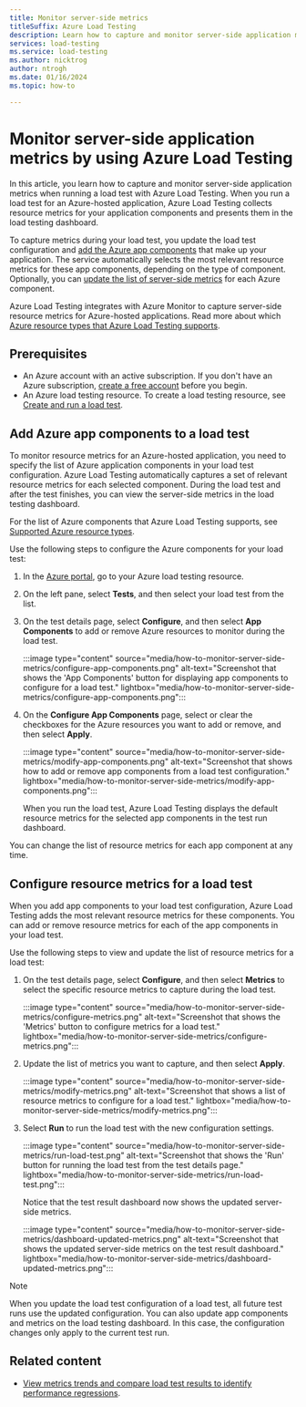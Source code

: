```yaml
---
title: Monitor server-side metrics
titleSuffix: Azure Load Testing
description: Learn how to capture and monitor server-side application metrics when running a load test with Azure Load Testing. Add Azure app components and resource metrics to your load test configuration.
services: load-testing
ms.service: load-testing
ms.author: nicktrog
author: ntrogh
ms.date: 01/16/2024
ms.topic: how-to

---
```

# Monitor server-side application metrics by using Azure Load Testing

In this article, you learn how to capture and monitor server-side application metrics when running a load test with Azure Load Testing. When you run a load test for an Azure-hosted application, Azure Load Testing collects resource metrics for your application components and presents them in the load testing dashboard.

To capture metrics during your load test, you update the load test configuration and [add the Azure app components](#add-azure-app-components-to-a-load-test) that make up your application. The service automatically selects the most relevant resource metrics for these app components, depending on the type of component. Optionally, you can [update the list of server-side metrics](#configure-resource-metrics-for-a-load-test) for each Azure component.

Azure Load Testing integrates with Azure Monitor to capture server-side resource metrics for Azure-hosted applications. Read more about which [Azure resource types that Azure Load Testing supports](./resource-supported-azure-resource-types.md).

## Prerequisites  

- An Azure account with an active subscription. If you don't have an Azure subscription, [create a free account](https://azure.microsoft.com/free/?WT.mc_id=A261C142F) before you begin.  
- An Azure load testing resource. To create a load testing resource, see [Create and run a load test](./quickstart-create-and-run-load-test.md).

## Add Azure app components to a load test

To monitor resource metrics for an Azure-hosted application, you need to specify the list of Azure application components in your load test configuration. Azure Load Testing automatically captures a set of relevant resource metrics for each selected component. During the load test and after the test finishes, you can view the server-side metrics in the load testing dashboard.

For the list of Azure components that Azure Load Testing supports, see [Supported Azure resource types](./resource-supported-azure-resource-types.md).

Use the following steps to configure the Azure components for your load test:

1. In the [Azure portal](https://portal.azure.com), go to your Azure load testing resource. 

1. On the left pane, select **Tests**, and then select your load test from the list.

1. On the test details page, select **Configure**, and then select **App Components** to add or remove Azure resources to monitor during the load test.

    :::image type="content" source="media/how-to-monitor-server-side-metrics/configure-app-components.png" alt-text="Screenshot that shows the 'App Components' button for displaying app components to configure for a load test." lightbox="media/how-to-monitor-server-side-metrics/configure-app-components.png":::

1. On the **Configure App Components** page, select or clear the checkboxes for the Azure resources you want to add or remove, and then select **Apply**.

    :::image type="content" source="media/how-to-monitor-server-side-metrics/modify-app-components.png" alt-text="Screenshot that shows how to add or remove app components from a load test configuration." lightbox="media/how-to-monitor-server-side-metrics/modify-app-components.png":::  

    When you run the load test, Azure Load Testing displays the default resource metrics for the selected app components in the test run dashboard.

You can change the list of resource metrics for each app component at any time.

## Configure resource metrics for a load test

When you add app components to your load test configuration, Azure Load Testing adds the most relevant resource metrics for these components. You can add or remove resource metrics for each of the app components in your load test.

Use the following steps to view and update the list of resource metrics for a load test:

1. On the test details page, select **Configure**, and then select **Metrics** to select the specific resource metrics to capture during the load test.

    :::image type="content" source="media/how-to-monitor-server-side-metrics/configure-metrics.png" alt-text="Screenshot that shows the 'Metrics' button to configure metrics for a load test." lightbox="media/how-to-monitor-server-side-metrics/configure-metrics.png":::  

1. Update the list of metrics you want to capture, and then select **Apply**.

    :::image type="content" source="media/how-to-monitor-server-side-metrics/modify-metrics.png" alt-text="Screenshot that shows a list of resource metrics to configure for a load test." lightbox="media/how-to-monitor-server-side-metrics/modify-metrics.png":::  

1. Select **Run** to run the load test with the new configuration settings.

    :::image type="content" source="media/how-to-monitor-server-side-metrics/run-load-test.png" alt-text="Screenshot that shows the 'Run' button for running the load test from the test details page." lightbox="media/how-to-monitor-server-side-metrics/run-load-test.png":::  

    Notice that the test result dashboard now shows the updated server-side metrics.

    :::image type="content" source="media/how-to-monitor-server-side-metrics/dashboard-updated-metrics.png" alt-text="Screenshot that shows the updated server-side metrics on the test result dashboard." lightbox="media/how-to-monitor-server-side-metrics/dashboard-updated-metrics.png":::

> [!NOTE]
> When you update the load test configuration of a load test, all future test runs use the updated configuration. You can also update app components and metrics on the load testing dashboard. In this case, the configuration changes only apply to the current test run.

## Related content

- [View metrics trends and compare load test results to identify performance regressions](./how-to-compare-multiple-test-runs.md).
